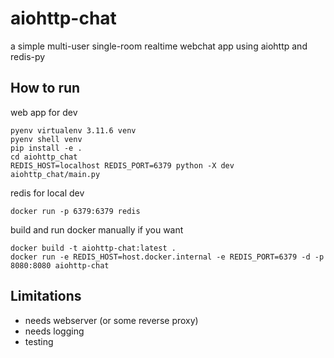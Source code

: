 # aiohttp-chat

a simple multi-user single-room realtime webchat app using aiohttp and redis-py

## How to run
web app for dev
```
pyenv virtualenv 3.11.6 venv
pyenv shell venv
pip install -e .
cd aiohttp_chat
REDIS_HOST=localhost REDIS_PORT=6379 python -X dev aiohttp_chat/main.py
```

redis for local dev
```
docker run -p 6379:6379 redis
```

build and run docker manually if you want
```
docker build -t aiohttp-chat:latest . 
docker run -e REDIS_HOST=host.docker.internal -e REDIS_PORT=6379 -d -p 8080:8080 aiohttp-chat
```

## Limitations
* needs webserver (or some reverse proxy)
* needs logging
* testing


